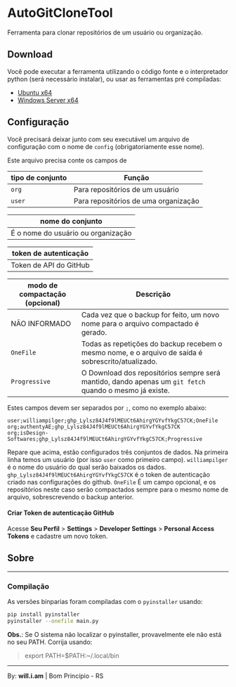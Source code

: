 # AutoGitCloneTool

Ferramenta para clonar repositórios de um usuário ou organização.

## Download

Você pode executar a ferramenta utilizando o código fonte e o interpretador python (será necessário instalar),
ou usar as ferramentas pré compiladas:

- [Ubuntu x64](https://github.com/williampilger/AutoGitCloneTool/raw/main/dist/GetAllRepos)
- [Windows Server x64](https://github.com/williampilger/AutoGitCloneTool/raw/main/dist/GetAllRepos.exe)

## Configuração

Você precisará deixar junto com seu executável um arquivo de configuração com o nome de `config` (obrigatoriamente esse nome).

Este arquivo precisa conte os campos de 

| **tipo de conjunto** | Função |
| --- | --- |
| `org` | Para repositórios de um usuário |
| `user` | Para repositórios de uma organização |

| **nome do conjunto** |
| --- |
| É o nome do usuário ou organização |

| **token de autenticação** |
| --- |
| Token de API do GitHub |

| **modo de compactação** (opcional) | Descrição |
| --- | --- |
| NÃO INFORMADO | Cada vez que o backup for feito, um novo nome para o arquivo compactado é gerado. |
| `OneFile` | Todas as repetições do backup recebem o mesmo nome, e o arquivo de saída é sobrescrito/atualizado. |
| `Progressive` | O Download dos repositórios sempre será mantido, dando apenas um `git fetch` quando o mesmo já existe. | 

Estes campos devem ser separados por `;`, como no exemplo abaixo:

```
user;williampilger;ghp_Lylsz84J4f9lMEUCt6AhirgYGYvfYkgC57CK;OneFile
org;authentyAE;ghp_Lylsz84J4f9lMEUCt6AhirgYGYvfYkgC57CK
org;isDesign-Softwares;ghp_Lylsz84J4f9lMEUCt6AhirgYGYvfYkgC57CK;Progressive
```

Repare que acima, estão configurados três conjuntos de dados.
Na primeira linha temos um usuário (por isso `user` como primeiro campo).
`williampilger` é o nome do usuário do qual serão baixados os dados.
`ghp_Lylsz84J4f9lMEUCt6AhirgYGYvfYkgC57CK` é o token de autenticação criado nas configurações do github.
`OneFile` É um campo opcional, e os repositórios neste caso serão compactados sempre para o mesmo nome de arquivo, sobrescrevendo o backup anterior.


#### Criar Token de autenticação GitHub

Acesse **Seu Perfil** > **Settings** > **Developer Settings** > **Personal Access Tokens** e cadastre um novo token.



## Sobre

----------
### Compilação

As versões binparias foram compiladas com o `pyinstaller` usando:
```sh
pip install pyinstaller
pyinstaller --onefile main.py
```

**Obs.**: Se O sistema não localizar o pyinstaller, provavelmente ele não está no seu PATH.
Corrija usando:

> export PATH=$PATH:~/.local/bin

----------

By: **will.i.am** | Bom Princípio - RS
